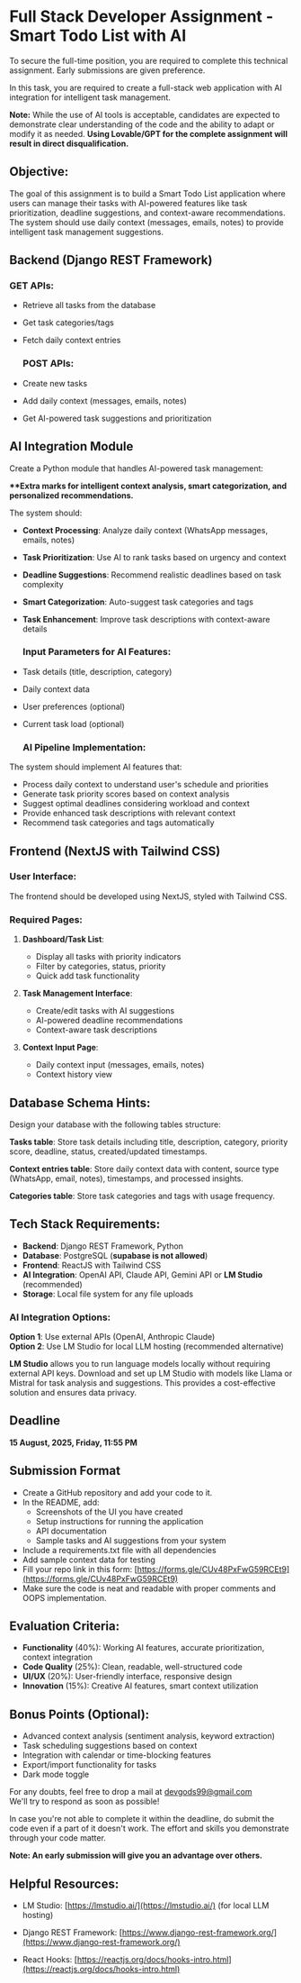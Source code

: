 # Full Stack Developer Assignment \- Smart Todo List with AI

To secure the full-time position, you are required to complete this technical assignment. Early submissions are given preference.

In this task, you are required to create a full-stack web application with AI integration for intelligent task management.

**Note:** While the use of AI tools is acceptable, candidates are expected to demonstrate clear understanding of the code and the ability to adapt or modify it as needed. **Using Lovable/GPT for the complete assignment will result in direct disqualification.**

## **Objective:**

The goal of this assignment is to build a Smart Todo List application where users can manage their tasks with AI-powered features like task prioritization, deadline suggestions, and context-aware recommendations. The system should use daily context (messages, emails, notes) to provide intelligent task management suggestions.

## **Backend (Django REST Framework)**

### **GET APIs:**

* Retrieve all tasks from the database  
* Get task categories/tags  
* Fetch daily context entries

  ### **POST APIs:**

* Create new tasks  
* Add daily context (messages, emails, notes)  
* Get AI-powered task suggestions and prioritization

## **AI Integration Module**

Create a Python module that handles AI-powered task management:

**\*\*Extra marks for intelligent context analysis, smart categorization, and personalized recommendations.**

The system should:

* **Context Processing**: Analyze daily context (WhatsApp messages, emails, notes)  
* **Task Prioritization**: Use AI to rank tasks based on urgency and context  
* **Deadline Suggestions**: Recommend realistic deadlines based on task complexity  
* **Smart Categorization**: Auto-suggest task categories and tags  
* **Task Enhancement**: Improve task descriptions with context-aware details

  ### **Input Parameters for AI Features:**

* Task details (title, description, category)  
* Daily context data  
* User preferences (optional)  
* Current task load (optional)

  ### **AI Pipeline Implementation:**

The system should implement AI features that:

* Process daily context to understand user's schedule and priorities  
* Generate task priority scores based on context analysis  
* Suggest optimal deadlines considering workload and context  
* Provide enhanced task descriptions with relevant context  
* Recommend task categories and tags automatically

## **Frontend (NextJS with Tailwind CSS)**

### **User Interface:**

The frontend should be developed using NextJS, styled with Tailwind CSS.

### **Required Pages:**

1. **Dashboard/Task List**:

   * Display all tasks with priority indicators  
   * Filter by categories, status, priority  
   * Quick add task functionality

2. **Task Management Interface**:

   * Create/edit tasks with AI suggestions  
   * AI-powered deadline recommendations  
   * Context-aware task descriptions

3. **Context Input Page**:

   * Daily context input (messages, emails, notes)  
   * Context history view

## **Database Schema Hints:**

Design your database with the following tables structure:

**Tasks table**: Store task details including title, description, category, priority score, deadline, status, created/updated timestamps.

**Context entries table**: Store daily context data with content, source type (WhatsApp, email, notes), timestamps, and processed insights.

**Categories table**: Store task categories and tags with usage frequency.

## **Tech Stack Requirements:**

* **Backend**: Django REST Framework, Python  
* **Database**: PostgreSQL (**supabase is not allowed**)  
* **Frontend**: ReactJS with Tailwind CSS  
* **AI Integration**: OpenAI API, Claude API, Gemini API or **LM Studio** (recommended)  
* **Storage**: Local file system for any file uploads

### **AI Integration Options:**

**Option 1**: Use external APIs (OpenAI, Anthropic Claude)  
**Option 2**: Use LM Studio for local LLM hosting (recommended alternative)

**LM Studio** allows you to run language models locally without requiring external API keys. Download and set up LM Studio with models like Llama or Mistral for task analysis and suggestions. This provides a cost-effective solution and ensures data privacy.

## **Deadline**

**15 August, 2025, Friday, 11:55 PM**

## **Submission Format**

* Create a GitHub repository and add your code to it.  
* In the README, add:  
  * Screenshots of the UI you have created  
  * Setup instructions for running the application  
  * API documentation  
  * Sample tasks and AI suggestions from your system  
* Include a requirements.txt file with all dependencies  
* Add sample context data for testing  
* Fill your repo link in this form: [https://forms.gle/CUv48PxFwG59RCEt9](https://forms.gle/CUv48PxFwG59RCEt9)  
* Make sure the code is neat and readable with proper comments and OOPS implementation.

## **Evaluation Criteria:**

* **Functionality** (40%): Working AI features, accurate prioritization, context integration  
* **Code Quality** (25%): Clean, readable, well-structured code  
* **UI/UX** (20%): User-friendly interface, responsive design  
* **Innovation** (15%): Creative AI features, smart context utilization

## **Bonus Points (Optional):**

* Advanced context analysis (sentiment analysis, keyword extraction)  
* Task scheduling suggestions based on context  
* Integration with calendar or time-blocking features  
* Export/import functionality for tasks  
* Dark mode toggle

For any doubts, feel free to drop a mail at [devgods99@gmail.com](mailto:devgods99@gmail.com)  
We'll try to respond as soon as possible\!

In case you're not able to complete it within the deadline, do submit the code even if a part of it doesn't work. The effort and skills you demonstrate through your code matter.

**Note: An early submission will give you an advantage over others.**

## **Helpful Resources:**

* LM Studio: [https://lmstudio.ai/](https://lmstudio.ai/) (for local LLM hosting)  
* Django REST Framework: [https://www.django-rest-framework.org/](https://www.django-rest-framework.org/)  

* React Hooks: [https://reactjs.org/docs/hooks-intro.html](https://reactjs.org/docs/hooks-intro.html)  
